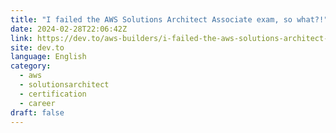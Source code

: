 ```yaml
---
title: "I failed the AWS Solutions Architect Associate exam, so what?!"
date: 2024-02-28T22:06:42Z
link: https://dev.to/aws-builders/i-failed-the-aws-solutions-architect-associate-exam-so-what-3jpk?utm_medium=RSS&utm_source=news.12bit.vn
site: dev.to
language: English
category:
  - aws
  - solutionsarchitect
  - certification
  - career
draft: false
---
```


